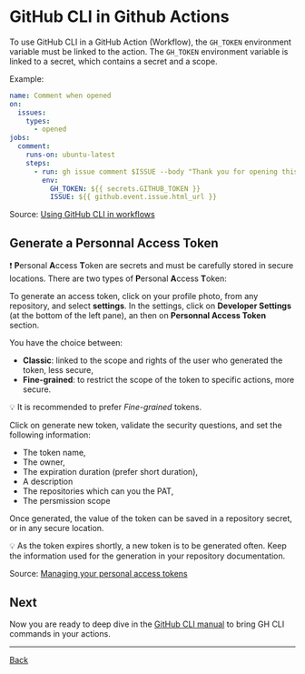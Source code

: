 # GitHub CLI in Github Actions

To use GitHub CLI in a GitHub Action (Workflow), the `GH_TOKEN` environment variable must be linked to the action. The `GH_TOKEN` environment variable is linked to a secret, which contains a secret and a scope.

Example:
```yaml
name: Comment when opened
on:
  issues:
    types:
      - opened
jobs:
  comment:
    runs-on: ubuntu-latest
    steps:
      - run: gh issue comment $ISSUE --body "Thank you for opening this issue!"
        env:
          GH_TOKEN: ${{ secrets.GITHUB_TOKEN }}
          ISSUE: ${{ github.event.issue.html_url }}
```

Source: [Using GitHub CLI in workflows](https://docs.github.com/en/actions/using-workflows/using-github-cli-in-workflows)

## Generate a Personnal Access Token

❗ **P**ersonal **A**ccess **T**oken are secrets and must be carefully stored in secure locations.
There are two types of **P**ersonal **A**ccess **T**oken:

To generate an access token, click on your profile photo, from any repository, and select **settings**. In the settings, click on **Developer Settings** (at the bottom of the left pane), an then on **Personnal Access Token** section.

You have the choice between:

- **Classic**: linked to the scope and rights of the user who generated the token, less secure,
- **Fine-grained**: to restrict the scope of the token to specific actions, more secure.

💡 It is recommended to prefer *Fine-grained* tokens.

Click on generate new token, validate the security questions, and set the following information:

- The token name,
- The owner,
- The expiration duration (prefer short duration),
- A description 
- The repositories which can you the PAT,
- The persmission scope

Once generated, the value of the token can be saved in a repository secret, or in any secure location.

💡 As the token expires shortly, a new token is to be generated often. Keep the information used for the generation in your repository documentation.

Source: [Managing your personal access tokens](https://docs.github.com/en/authentication/keeping-your-account-and-data-secure/managing-your-personal-access-tokens)

## Next

Now you are ready to deep dive in the [GitHub CLI manual](https://cli.github.com/manual/) to bring GH CLI commands in your actions.

---

[Back](../README.md)
